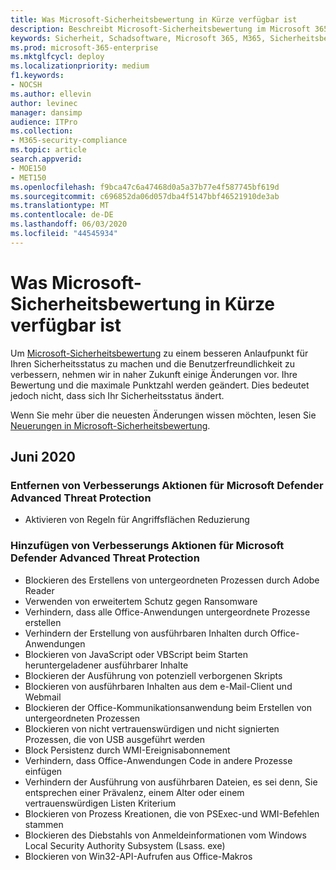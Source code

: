 ```yaml
---
title: Was Microsoft-Sicherheitsbewertung in Kürze verfügbar ist
description: Beschreibt Microsoft-Sicherheitsbewertung im Microsoft 365 Security Center, erläutert die Berechnung von Details und was Sicherheitsadministratoren erwarten dürfen.
keywords: Sicherheit, Schadsoftware, Microsoft 365, M365, Sicherheitsbewertung, Security Center, Verbesserungsmaßnahmen
ms.prod: microsoft-365-enterprise
ms.mktglfcycl: deploy
ms.localizationpriority: medium
f1.keywords:
- NOCSH
ms.author: ellevin
author: levinec
manager: dansimp
audience: ITPro
ms.collection:
- M365-security-compliance
ms.topic: article
search.appverid:
- MOE150
- MET150
ms.openlocfilehash: f9bca47c6a47468d0a5a37b77e4f587745bf619d
ms.sourcegitcommit: c696852da06d057dba4f5147bbf46521910de3ab
ms.translationtype: MT
ms.contentlocale: de-DE
ms.lasthandoff: 06/03/2020
ms.locfileid: "44545934"
---
```

# <a name="whats-coming-in-microsoft-secure-score"></a>Was Microsoft-Sicherheitsbewertung in Kürze verfügbar ist

Um [Microsoft-Sicherheitsbewertung](microsoft-secure-score-new.md) zu einem besseren Anlaufpunkt für Ihren Sicherheitsstatus zu machen und die Benutzerfreundlichkeit zu verbessern, nehmen wir in naher Zukunft einige Änderungen vor. Ihre Bewertung und die maximale Punktzahl werden geändert. Dies bedeutet jedoch nicht, dass sich Ihr Sicherheitsstatus ändert.

Wenn Sie mehr über die neuesten Änderungen wissen möchten, lesen Sie [Neuerungen in Microsoft-Sicherheitsbewertung](microsoft-secure-score-new.md#whats-new).

## <a name="june-2020"></a>Juni 2020

### <a name="remove-improvement-action-for-microsoft-defender-advanced-threat-protection"></a>Entfernen von Verbesserungs Aktionen für Microsoft Defender Advanced Threat Protection

* Aktivieren von Regeln für Angriffsflächen Reduzierung

### <a name="add-improvement-actions-for-microsoft-defender-advanced-threat-protection"></a>Hinzufügen von Verbesserungs Aktionen für Microsoft Defender Advanced Threat Protection

* Blockieren des Erstellens von untergeordneten Prozessen durch Adobe Reader
* Verwenden von erweitertem Schutz gegen Ransomware
* Verhindern, dass alle Office-Anwendungen untergeordnete Prozesse erstellen
* Verhindern der Erstellung von ausführbaren Inhalten durch Office-Anwendungen
* Blockieren von JavaScript oder VBScript beim Starten heruntergeladener ausführbarer Inhalte
* Blockieren der Ausführung von potenziell verborgenen Skripts
* Blockieren von ausführbaren Inhalten aus dem e-Mail-Client und Webmail
* Blockieren der Office-Kommunikationsanwendung beim Erstellen von untergeordneten Prozessen
* Blockieren von nicht vertrauenswürdigen und nicht signierten Prozessen, die von USB ausgeführt werden
* Block Persistenz durch WMI-Ereignisabonnement
* Verhindern, dass Office-Anwendungen Code in andere Prozesse einfügen
* Verhindern der Ausführung von ausführbaren Dateien, es sei denn, Sie entsprechen einer Prävalenz, einem Alter oder einem vertrauenswürdigen Listen Kriterium
* Blockieren von Prozess Kreationen, die von PSExec-und WMI-Befehlen stammen
* Blockieren des Diebstahls von Anmeldeinformationen vom Windows Local Security Authority Subsystem (Lsass. exe)
* Blockieren von Win32-API-Aufrufen aus Office-Makros
